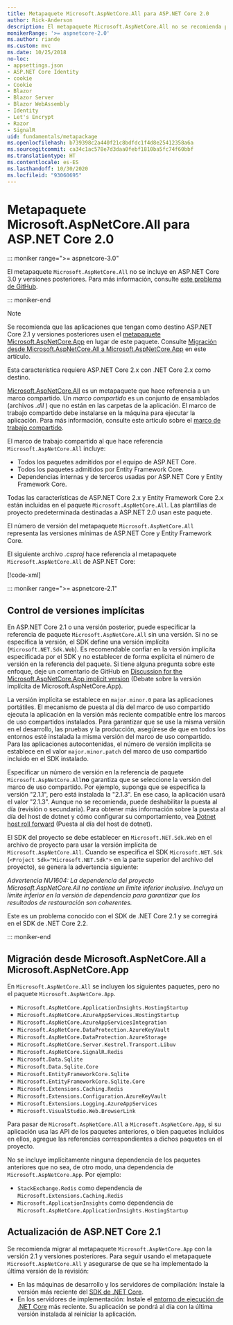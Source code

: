 ```yaml
---
title: Metapaquete Microsoft.AspNetCore.All para ASP.NET Core 2.0
author: Rick-Anderson
description: El metapaquete Microsoft.AspNetCore.All no se recomienda para ASP.NET Core 2.1 y versiones posteriores.
monikerRange: '>= aspnetcore-2.0'
ms.author: riande
ms.custom: mvc
ms.date: 10/25/2018
no-loc:
- appsettings.json
- ASP.NET Core Identity
- cookie
- Cookie
- Blazor
- Blazor Server
- Blazor WebAssembly
- Identity
- Let's Encrypt
- Razor
- SignalR
uid: fundamentals/metapackage
ms.openlocfilehash: b739398c2a440f21c8bdfdc1f4d8e25412358a6a
ms.sourcegitcommit: ca34c1ac578e7d3daa0febf1810ba5fc74f60bbf
ms.translationtype: HT
ms.contentlocale: es-ES
ms.lasthandoff: 10/30/2020
ms.locfileid: "93060695"
---
```

# <a name="microsoftaspnetcoreall-metapackage-for-aspnet-core-20"></a>Metapaquete Microsoft.AspNetCore.All para ASP.NET Core 2.0

::: moniker range=">= aspnetcore-3.0"

El metapaquete `Microsoft.AspNetCore.All` no se incluye en ASP.NET Core 3.0 y versiones posteriores. Para más información, consulte [este problema de GitHub](https://github.com/aspnet/Announcements/issues/314).

::: moniker-end

> [!NOTE]
> Se recomienda que las aplicaciones que tengan como destino ASP.NET Core 2.1 y versiones posteriores usen el [metapaquete Microsoft.AspNetCore.App](xref:fundamentals/metapackage-app) en lugar de este paquete. Consulte [Migración desde Microsoft.AspNetCore.All a Microsoft.AspNetCore.App](#migrate) en este artículo.

Esta característica requiere ASP.NET Core 2.x con .NET Core 2.x como destino.

[Microsoft.AspNetCore.All](https://www.nuget.org/packages/Microsoft.AspNetCore.All) es un metapaquete que hace referencia a un marco compartido. Un *marco compartido* es un conjunto de ensamblados (archivos *.dll* ) que no están en las carpetas de la aplicación. El marco de trabajo compartido debe instalarse en la máquina para ejecutar la aplicación. Para más información, consulte este artículo sobre el [marco de trabajo compartido](https://natemcmaster.com/blog/2018/08/29/netcore-primitives-2/).

El marco de trabajo compartido al que hace referencia `Microsoft.AspNetCore.All` incluye:

* Todos los paquetes admitidos por el equipo de ASP.NET Core.
* Todos los paquetes admitidos por Entity Framework Core.
* Dependencias internas y de terceros usadas por ASP.NET Core y Entity Framework Core.

Todas las características de ASP.NET Core 2.x y Entity Framework Core 2.x están incluidas en el paquete `Microsoft.AspNetCore.All`. Las plantillas de proyecto predeterminada destinadas a ASP.NET 2.0 usan este paquete.

El número de versión del metapaquete `Microsoft.AspNetCore.All` representa las versiones mínimas de ASP.NET Core y Entity Framework Core.

El siguiente archivo *.csproj* hace referencia al metapaquete `Microsoft.AspNetCore.All` de ASP.NET Core:

[!code-xml[](metapackage/samples/Metapackage.All.Example.csproj?highlight=8)]

::: moniker range=">= aspnetcore-2.1"

## <a name="implicit-versioning"></a>Control de versiones implícitas

En ASP.NET Core 2.1 o una versión posterior, puede especificar la referencia de paquete `Microsoft.AspNetCore.All` sin una versión. Si no se especifica la versión, el SDK define una versión implícita (`Microsoft.NET.Sdk.Web`). Es recomendable confiar en la versión implícita especificada por el SDK y no establecer de forma explícita el número de versión en la referencia del paquete. Si tiene alguna pregunta sobre este enfoque, deje un comentario de GitHub en [Discussion for the Microsoft.AspNetCore.App implicit version](https://github.com/dotnet/AspNetCore.Docs/issues/6430) (Debate sobre la versión implícita de Microsoft.AspNetCore.App).

La versión implícita se establece en `major.minor.0` para las aplicaciones portátiles. El mecanismo de puesta al día del marco de uso compartido ejecuta la aplicación en la versión más reciente compatible entre los marcos de uso compartidos instalados. Para garantizar que se use la misma versión en el desarrollo, las pruebas y la producción, asegúrese de que en todos los entornos esté instalada la misma versión del marco de uso compartido. Para las aplicaciones autocontenidas, el número de versión implícita se establece en el valor `major.minor.patch` del marco de uso compartido incluido en el SDK instalado.

Especificar un número de versión en la referencia de paquete `Microsoft.AspNetCore.All`**no** garantiza que se seleccione la versión del marco de uso compartido. Por ejemplo, suponga que se especifica la versión "2.1.1", pero está instalada la "2.1.3". En ese caso, la aplicación usará el valor "2.1.3". Aunque no se recomienda, puede deshabilitar la puesta al día (revisión o secundaria). Para obtener más información sobre la puesta al día del host de dotnet y cómo configurar su comportamiento, vea [Dotnet host roll forward](https://github.com/dotnet/core-setup/blob/master/Documentation/design-docs/roll-forward-on-no-candidate-fx.md) (Puesta al día del host de dotnet).

El SDK del proyecto se debe establecer en `Microsoft.NET.Sdk.Web` en el archivo de proyecto para usar la versión implícita de `Microsoft.AspNetCore.All`. Cuando se especifica el SDK `Microsoft.NET.Sdk` (`<Project Sdk="Microsoft.NET.Sdk">` en la parte superior del archivo del proyecto), se genera la advertencia siguiente:

*Advertencia NU1604: La dependencia del proyecto Microsoft.AspNetCore.All no contiene un límite inferior inclusivo. Incluya un límite inferior en la versión de dependencia para garantizar que los resultados de restauración son coherentes.*

Este es un problema conocido con el SDK de .NET Core 2.1 y se corregirá en el SDK de .NET Core 2.2.

::: moniker-end

<a name="migrate"></a>

## <a name="migrating-from-microsoftaspnetcoreall-to-microsoftaspnetcoreapp"></a>Migración desde Microsoft.AspNetCore.All a Microsoft.AspNetCore.App

En `Microsoft.AspNetCore.All` se incluyen los siguientes paquetes, pero no el paquete `Microsoft.AspNetCore.App`.

* `Microsoft.AspNetCore.ApplicationInsights.HostingStartup`
* `Microsoft.AspNetCore.AzureAppServices.HostingStartup`
* `Microsoft.AspNetCore.AzureAppServicesIntegration`
* `Microsoft.AspNetCore.DataProtection.AzureKeyVault`
* `Microsoft.AspNetCore.DataProtection.AzureStorage`
* `Microsoft.AspNetCore.Server.Kestrel.Transport.Libuv`
* `Microsoft.AspNetCore.SignalR.Redis`
* `Microsoft.Data.Sqlite`
* `Microsoft.Data.Sqlite.Core`
* `Microsoft.EntityFrameworkCore.Sqlite`
* `Microsoft.EntityFrameworkCore.Sqlite.Core`
* `Microsoft.Extensions.Caching.Redis`
* `Microsoft.Extensions.Configuration.AzureKeyVault`
* `Microsoft.Extensions.Logging.AzureAppServices`
* `Microsoft.VisualStudio.Web.BrowserLink`

Para pasar de `Microsoft.AspNetCore.All` a `Microsoft.AspNetCore.App`, si su aplicación usa las API de los paquetes anteriores, o bien paquetes incluidos en ellos, agregue las referencias correspondientes a dichos paquetes en el proyecto.

No se incluye implícitamente ninguna dependencia de los paquetes anteriores que no sea, de otro modo, una dependencia de `Microsoft.AspNetCore.App`. Por ejemplo:

* `StackExchange.Redis` como dependencia de `Microsoft.Extensions.Caching.Redis`
* `Microsoft.ApplicationInsights` como dependencia de `Microsoft.AspNetCore.ApplicationInsights.HostingStartup`

## <a name="update-aspnet-core-21"></a>Actualización de ASP.NET Core 2.1

Se recomienda migrar al metapaquete `Microsoft.AspNetCore.App` con la versión 2.1 y versiones posteriores. Para seguir usando el metapaquete `Microsoft.AspNetCore.All` y asegurarse de que se ha implementado la última versión de la revisión:

* En las máquinas de desarrollo y los servidores de compilación: Instale la versión más reciente del [SDK de .NET Core](https://dotnet.microsoft.com/download).
* En los servidores de implementación: Instale el [entorno de ejecución de .NET Core](https://dotnet.microsoft.com/download) más reciente.
 Su aplicación se pondrá al día con la última versión instalada al reiniciar la aplicación.
